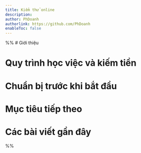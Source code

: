```yaml
---
title: Kiểm thử online
description: 
author: PhDoanh
authorlink: https://github.com/PhDoanh
enableToc: false
---
```

%% # Giới thiệu

# Quy trình học việc và kiếm tiền

# Chuẩn bị trước khi bắt đầu

# Mục tiêu tiếp theo

# Các bài viết gần đây
 %%
